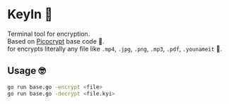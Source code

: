 # KeyIn 🔐

Terminal tool for encryption.  
Based on [Picocrypt](https://github.com/HACKERALERT/Picocrypt) base code 🥱.  
for encrypts literally any file like `.mp4`, `.jpg`, `.png`, `.mp3`, `.pdf`, `.younameit` 📂.

## Usage 🤓

```bash
go run base.go -encrypt <file>
go run base.go -decrypt <file.kyi>
